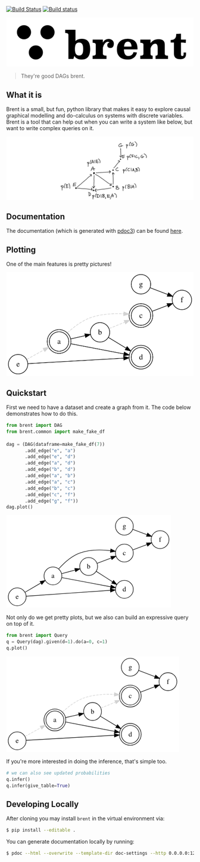 [![Build Status](https://travis-ci.com/koaning/brent.svg?branch=master)](https://travis-ci.com/koaning/brent) [![Build status](https://ci.appveyor.com/api/projects/status/aancx73nveo29esu?svg=true)](https://ci.appveyor.com/project/koaning/brent)


![](images/logo.png)
> They're good DAGs brent. 

## What it is

Brent is a small, but fun, python library that makes it easy to explore causal graphical modelling and do-calculus
on systems with discrete variables. Brent is a tool that can help out when you can write a system like below, but 
want to write complex queries on it.  

![](images/dag1.png) 

## Documentation

The documentation (which is generated with [pdoc3](https://github.com/pdoc3/pdoc)) can be found [here](https://koaning.github.io/brent/).

## Plotting 

One of the main features is pretty pictures! 

![](images/dag2.svg)

## Quickstart 

First we need to have a dataset and create a graph from it. 
The code below demonstrates how to do this.  

```python
from brent import DAG
from brent.common import make_fake_df

dag = (DAG(dataframe=make_fake_df(7))
       .add_edge("e", "a")
       .add_edge("e", "d")
       .add_edge("a", "d")
       .add_edge("b", "d")
       .add_edge("a", "b")
       .add_edge("a", "c")
       .add_edge("b", "c")
       .add_edge("c", "f")
       .add_edge("g", "f"))
dag.plot()
```

![](images/complex-graph.png)

Not only do we get pretty plots, but we also can build
an expressive query on top of it. 

```python
from brent import Query
q = Query(dag).given(d=1).do(a=0, c=1)
q.plot()
```

![](images/complex-query.png)

If you're more interested in doing the inference, that's simple 
too. 

```python
# we can also see updated probabilities
q.infer()
q.infer(give_table=True)
```

## Developing Locally 

After cloning you may install `brent` in the virtual 
environment via:

```bash
$ pip install --editable .
```

You can generate documentation locally by running: 

```bash
$ pdoc --html --overwrite --template-dir doc-settings --http 0.0.0.0:12345 brent
```

